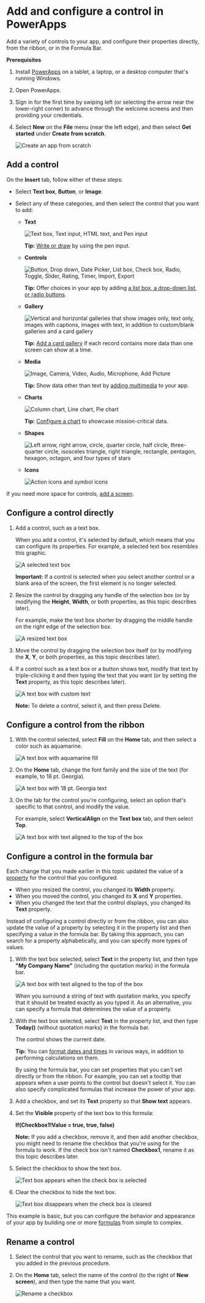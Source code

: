 <properties
	pageTitle="Add and configure a control | Microsoft PowerApps"
	description="Step-by-step instructions for adding and configuring controls directly, from the ribbon, or in the formula bar."
	services=""
	suite="powerapps"
	documentationCenter="na"
	authors="AFTOwen"
	manager="dwrede"
	editor=""
	tags=""/>

<tags
   ms.service="powerapps"
   ms.devlang="na"
   ms.topic="article"
   ms.tgt_pltfrm="na"
   ms.workload="na"
   ms.date="01/28/2015"
   ms.author="anneta"/>

# Add and configure a control in PowerApps #

Add a variety of controls to your app, and configure their properties directly, from the ribbon, or in the Formula Bar.

**Prerequisites**

1. Install [PowerApps](http://aka.ms/powerappsinstall) on a tablet, a laptop, or a desktop computer that's running Windows.  
1. Open PowerApps.  
1. Sign in for the first time by swiping left (or selecting the arrow near the lower-right corner) to advance through the welcome screens and then providing your credentials.
1. Select **New** on the **File** menu (near the left edge), and then select **Get started** under **Create from scratch**.

	![Create an app from scratch](./media/add-configure-controls/blank-app.png)

## Add a control ##
On the **Insert** tab, follow either of these steps:

- Select **Text box**, **Button**, or **Image**.
- Select any of these categories, and then select the control that you want to add:

	- **Text**

		![Text box, Text input, HTML text, and Pen input](./media/add-configure-controls/text-category.png)

		**Tip:** [Write or draw](add-images-pictures-audio-video.md#write-or-draw-in-the-app) by using the pen input.

	- **Controls**

		![Button, Drop down, Date Picker, List box, Check box, Radio, Toggle, Slider, Rating, Timer, Import, Export](./media/add-configure-controls/controls-category.png)

		**Tip:** Offer choices in your app by adding [a list box, a drop-down list, or radio buttons](add-list-box-drop-down-list-radio-button.md).

	- **Gallery**

		![Vertical and horizontal galleries that show images only, text only, images with captions, images with text, in addition to custom/blank galleries and a card gallery](./media/add-configure-controls/gallery-category.png)

		**Tip:** [Add a card gallery](create-card-gallery.md) if each record contains more data than one screen can show at a time.

	- **Media**

		![Image, Camera, Video, Audio, Microphone, Add Picture](./media/add-configure-controls/media-category.png)

		**Tip:** Show data other than text by [adding multimedia](add-images-pictures-audio-video.md) to your app.

	- **Charts**

		![Column chart, Line chart, Pie chart](./media/add-configure-controls/chart-category.png)

		**Tip:** [Configure a chart](add-images-pictures-audio-video.md) to showcase mission-critical data.

	- **Shapes**

		![Left arrow, right arrow, circle, quarter circle, half circle, three-quarter circle, isosceles triangle, right triangle, rectangle, pentagon, hexagon, octagon, and four types of stars ](./media/add-configure-controls/shapes-category.png)

	- **Icons**

		![Action icons and symbol icons](./media/add-configure-controls/icon-category.png)

If you need more space for controls, [add a screen](add-screen-context-variables.md).

## Configure a control directly ##
1. Add a control, such as a text box.

	When you add a control, it's selected by default, which means that you can configure its properties. For example, a selected text box resembles this graphic.

	![A selected text box](./media/add-configure-controls/selected-text-box.png)

	**Important:** If a control is selected when you select another control or a blank area of the screen, the first element is no longer selected.

1. Resize the control by dragging any handle of the selection box (or by modifying the **Height**, **Width**, or both properties, as this topic describes later).

	For example, make the text box shorter by dragging the middle handle on the right edge of the selection box.

	![A resized text box](./media/add-configure-controls/shorter-text-box.png)

1. Move the control by dragging the selection box itself (or by modifying the **X**, **Y**, or both properties, as this topic describes later).

1. If a control such as a text box or a button shows text, modify that text by triple-clicking it and then typing the text that you want (or by setting the **Text** property, as this topic describes later).

	![A text box with custom text](./media/add-configure-controls/change-text-directly.png)

	**Note:** To delete a control, select it, and then press Delete.

## Configure a control from the ribbon ##

1. With the control selected, select **Fill** on the **Home** tab, and then select a color such as aquamarine.

	![A text box with aquamarine fill](./media/add-configure-controls/change-fill.png)

1. On the **Home** tab, change the font family and the size of the text (for example, to 18 pt. Georgia).

	![A text box with 18 pt. Georgia text](./media/add-configure-controls/change-font.png)

1. On the tab for the control you're configuring, select an option that's specific to that control, and modify the value.

	For example, select **VerticalAlign** on the **Text box** tab, and then select **Top**.

	![A text box with text aligned to the top of the box](./media/add-configure-controls/change-align.png)

## Configure a control in the formula bar ##
Each change that you made earlier in this topic updated the value of a [property](reference-properties.md) for the control that you configured.

- When you resized the control, you changed its **Width** property.
- When you moved the control, you changed its **X** and **Y** properties.
- When you changed the text that the control displays, you changed its **Text** property.

Instead of configuring a control directly or from the ribbon, you can also update the value of a property by selecting it in the property list and then specifying a value in the formula bar. By taking this approach, you can search for a property alphabetically, and you can specify more types of values.

1. With the text box selected, select **Text** in the property list, and then type **"My Company Name"** (including the quotation marks) in the formula bar.

	![A text box with text aligned to the top of the box](./media/add-configure-controls/text-literal.png)

	When you surround a string of text with quotation marks, you specify that it should be treated exactly as you typed it. As an alternative, you can specify a formula that determines the value of a property.

1. With the text box selected, select **Text** in the property list, and then type **Today()** (without quotation marks) in the formula bar.

	The control shows the current date.

	**Tip:** You can [format dates and times](show-text-dates-times.md) in various ways, in addition to performing calculations on them.

	By using the formula bar, you can set properties that you can't set directly or from the ribbon. For example, you can set a tooltip that appears when a user points to the control but doesn't select it. You can also specify complicated formulas that increase the power of your app.

1. Add a checkbox, and set its **Text** property so that **Show text** appears.

1. Set the **Visible** property of the text box to this formula:

	**If(Checkbox1!Value = true, true, false)**

	**Note:** If you add a checkbox, remove it, and then add another checkbox, you might need to rename the checkbox that you're using for the formula to work. If the check box isn't named **Checkbox1**, rename it as this topic describes later.

1. Select the checkbox to show the text box.

	![Text box appears when the check box is selected](./media/add-configure-controls/show-text.png)

1. Clear the checkbox to hide the text box.

	![Text box disappears when the check box is cleared](./media/add-configure-controls/hide-text.png)

This example is basic, but you can configure the behavior and appearance of your app by building one or more [formulas](formula-reference.md) from simple to complex.

## Rename a control ##
1. Select the control that you want to rename, such as the checkbox that you added in the previous procedure.

1. On the **Home** tab, select the name of the control (to the right of **New screen**), and then type the name that you want.

	![Rename a checkbox](./media/add-configure-controls/rename-control.png)
